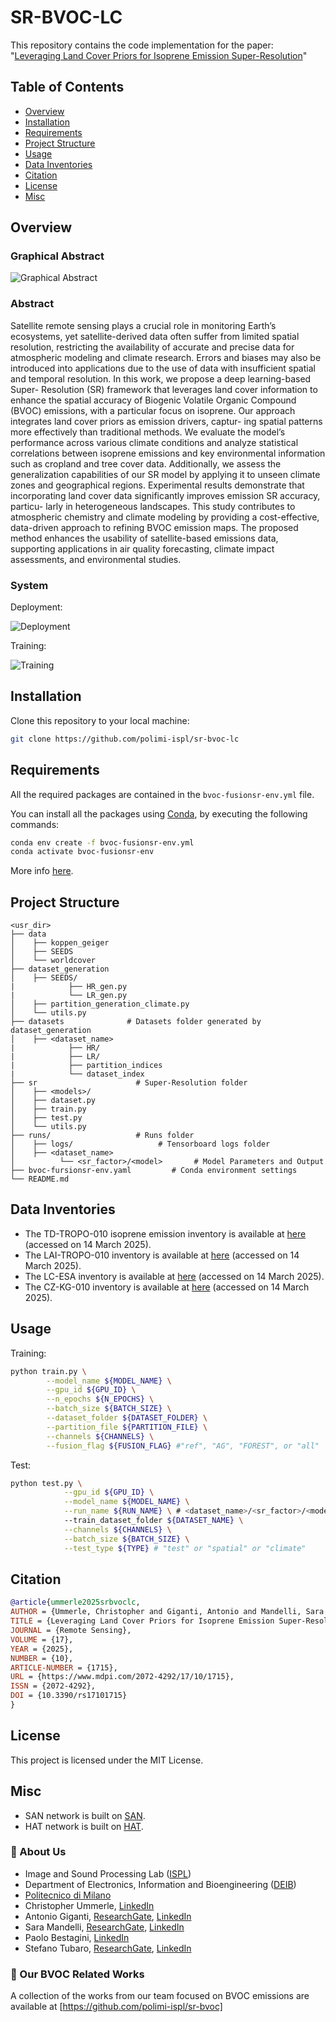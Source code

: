 # SR-BVOC-LC

This repository contains the code implementation for the paper: "[Leveraging Land Cover Priors for Isoprene Emission Super-Resolution](https://www.mdpi.com/2072-4292/17/10/1715)"
## Table of Contents

- [Overview](#overview)
- [Installation](#installation)
- [Requirements](#requirements)
- [Project Structure](#project-structure)
- [Usage](#usage)
- [Data Inventories](#data-inventories)
- [Citation](#citation)
- [License](#license)
- [Misc](#misc)

## Overview
### Graphical Abstract
![Graphical Abstract](Graphical_Abstract_SR-BVOC-LC.png)

### Abstract
Satellite remote sensing plays a crucial role in monitoring Earth’s ecosystems, yet
satellite-derived data often suffer from limited spatial resolution, restricting the availability
of accurate and precise data for atmospheric modeling and climate research. Errors and
biases may also be introduced into applications due to the use of data with insufficient
spatial and temporal resolution. In this work, we propose a deep learning-based Super-
Resolution (SR) framework that leverages land cover information to enhance the spatial
accuracy of Biogenic Volatile Organic Compound (BVOC) emissions, with a particular
focus on isoprene. Our approach integrates land cover priors as emission drivers, captur-
ing spatial patterns more effectively than traditional methods. We evaluate the model’s
performance across various climate conditions and analyze statistical correlations between
isoprene emissions and key environmental information such as cropland and tree cover
data. Additionally, we assess the generalization capabilities of our SR model by applying
it to unseen climate zones and geographical regions. Experimental results demonstrate
that incorporating land cover data significantly improves emission SR accuracy, particu-
larly in heterogeneous landscapes. This study contributes to atmospheric chemistry and
climate modeling by providing a cost-effective, data-driven approach to refining BVOC
emission maps. The proposed method enhances the usability of satellite-based emissions
data, supporting applications in air quality forecasting, climate impact assessments, and
environmental studies.

### System
Deployment:

![Deployment](deployment.png)

Training:

![Training](training.png)

## Installation
Clone this repository to your local machine:
```bash
git clone https://github.com/polimi-ispl/sr-bvoc-lc
```

## Requirements
All the required packages are contained in the ```bvoc-fusionsr-env.yml``` file.

You can install all the packages using [Conda](https://docs.conda.io/projects/conda/en/latest/index.html), by executing the following commands:

```bash
conda env create -f bvoc-fusionsr-env.yml
conda activate bvoc-fusionsr-env
```

More info [here](https://docs.conda.io/projects/conda/en/latest/user-guide/tasks/manage-environments.html#creating-an-environment-from-an-environment-yml-file).

## Project Structure
```
<usr_dir>
├── data
│	 ├── koppen_geiger
│	 ├── SEEDS
│	 └── worldcover
├── dataset_generation
│	 ├── SEEDS/
|            ├── HR_gen.py
|            └── LR_gen.py
│	 ├── partition_generation_climate.py
│	 └── utils.py
├── datasets              # Datasets folder generated by dataset_generation
│	 ├── <dataset_name>
|            ├── HR/
|            ├── LR/
|            ├── partition_indices
|            └── dataset_index
├── sr						# Super-Resolution folder
│	 ├── <models>/
│	 ├── dataset.py
│	 ├── train.py
│	 ├── test.py
│	 └── utils.py
├── runs/ 					# Runs folder
│	 ├── logs/				     # Tensorboard logs folder
│	 ├── <dataset_name>
│	 	   └── <sr_factor>/<model>       # Model Parameters and Output			
├── bvoc-fursionsr-env.yaml			# Conda environment settings		
└── README.md
```

## Data Inventories
- The TD-TROPO-010 isoprene emission inventory is available at [here](https://www.seedsproject.eu/data/top-down-isoprene-emissions) (accessed on 14 March 2025).
- The LAI-TROPO-010 inventory is available at [here](https://www.seedsproject.eu/data/lai-ol) (accessed on 14 March 2025). 
- The LC-ESA inventory is available at [here](https://zenodo.org/records/7254221) (accessed on 14 March 2025).
- The CZ-KG-010 inventory is available at [here](https://www.gloh2o.org/koppen/) (accessed on 14 March 2025).

## Usage

Training:
```bash
python train.py \
        --model_name ${MODEL_NAME} \
        --gpu_id ${GPU_ID} \
        --n_epochs ${N_EPOCHS} \
        --batch_size ${BATCH_SIZE} \
        --dataset_folder ${DATASET_FOLDER} \
        --partition_file ${PARTITION_FILE} \
        --channels ${CHANNELS} \
        --fusion_flag ${FUSION_FLAG} #"ref", "AG", "FOREST", or "all"
```
Test:
```bash
python test.py \
            --gpu_id ${GPU_ID} \
            --model_name ${MODEL_NAME} \
            --run_name ${RUN_NAME} \ # <dataset_name>/<sr_factor>/<model>/<run_name> to test
            --train_dataset_folder ${DATASET_NAME} \
            --channels ${CHANNELS} \
            --batch_size ${BATCH_SIZE} \
            --test_type ${TYPE} # "test" or "spatial" or "climate"
```

## Citation
```bibtex
@article{ummerle2025srbvoclc,
AUTHOR = {Ummerle, Christopher and Giganti, Antonio and Mandelli, Sara and Bestagini, Paolo and Tubaro, Stefano},
TITLE = {Leveraging Land Cover Priors for Isoprene Emission Super-Resolution},
JOURNAL = {Remote Sensing},
VOLUME = {17},
YEAR = {2025},
NUMBER = {10},
ARTICLE-NUMBER = {1715},
URL = {https://www.mdpi.com/2072-4292/17/10/1715},
ISSN = {2072-4292},
DOI = {10.3390/rs17101715}
}
```

## License
This project is licensed under the MIT License.

## Misc
- SAN network is built on [SAN](https://github.com/daitao/SAN).
- HAT network is built on [HAT](https://github.com/XPixelGroup/HAT).

### 👥 About Us
- Image and Sound Processing Lab ([ISPL](http://ispl.deib.polimi.it/))
- Department of Electronics, Information and Bioengineering ([DEIB](https://www.deib.polimi.it/eng/home-page))
- [Politecnico di Milano](https://www.polimi.it/en)
- Christopher Ummerle, [LinkedIn](www.linkedin.com/in/christopher-ummerle)
- Antonio Giganti, [ResearchGate](https://www.researchgate.net/profile/Antonio-Giganti), [LinkedIn](https://www.linkedin.com/in/antoniogiganti/)
- Sara Mandelli, [ResearchGate](https://www.researchgate.net/profile/Sara-Mandelli), [LinkedIn](https://www.linkedin.com/in/saramandelli/)
- Paolo Bestagini, [LinkedIn](https://www.linkedin.com/in/paolo-bestagini-390b461b4/)
- Stefano Tubaro, [ResearchGate](https://www.researchgate.net/profile/Stefano-Tubaro), [LinkedIn](https://www.linkedin.com/in/stefano-tubaro-73aa9916/)

### 📑 Our BVOC Related Works

A collection of the works from our team focused on BVOC emissions are available at [https://github.com/polimi-ispl/sr-bvoc]
